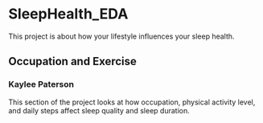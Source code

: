 # SleepHealth_EDA
This project is about how your lifestyle influences your sleep health.

## Occupation and Exercise
### Kaylee Paterson
This section of the project looks at how occupation, physical activity level, and daily steps affect sleep quality and sleep duration.
